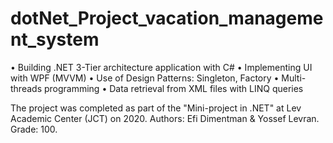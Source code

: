 # dotNet_Project_vacation_management_system

•	Building .NET 3-Tier architecture application with C#
•	Implementing UI with WPF (MVVM)
•	Use of Design Patterns: Singleton, Factory
•	Multi-threads programming
•	Data retrieval from XML files with LINQ queries 

The project was completed as part of the "Mini-project in .NET" at Lev Academic Center (JCT) on 2020. Authors: Efi Dimentman & Yossef Levran. Grade: 100.
